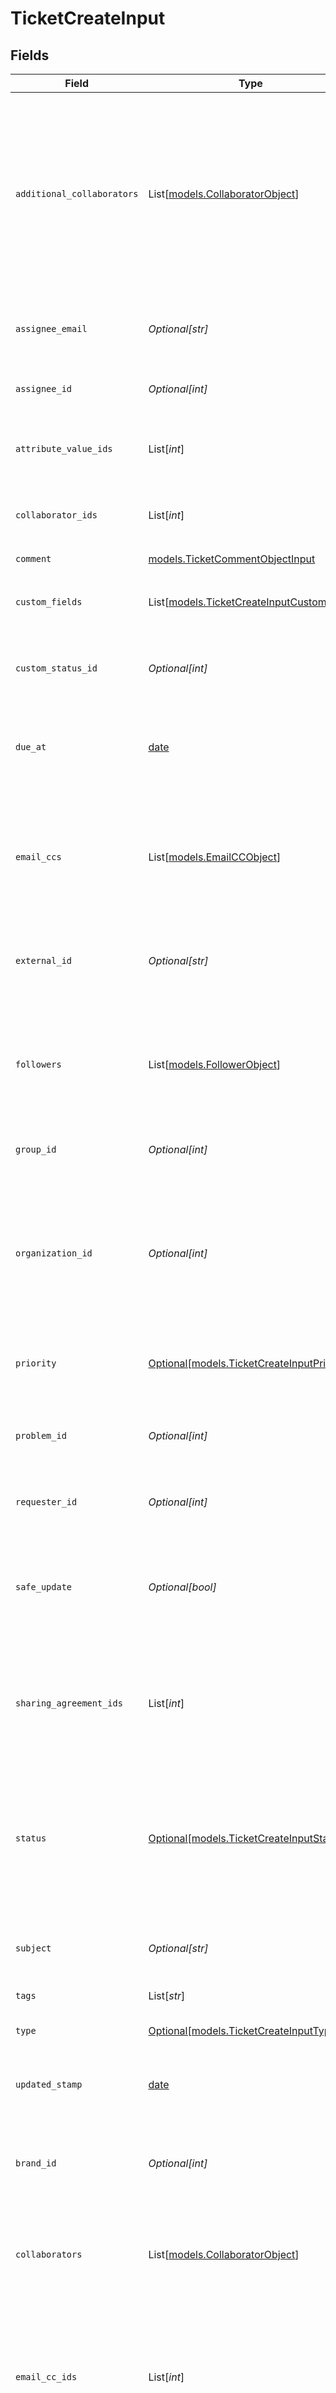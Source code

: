 # TicketCreateInput


## Fields

| Field                                                                                                                                                                                                                                            | Type                                                                                                                                                                                                                                             | Required                                                                                                                                                                                                                                         | Description                                                                                                                                                                                                                                      |
| ------------------------------------------------------------------------------------------------------------------------------------------------------------------------------------------------------------------------------------------------ | ------------------------------------------------------------------------------------------------------------------------------------------------------------------------------------------------------------------------------------------------ | ------------------------------------------------------------------------------------------------------------------------------------------------------------------------------------------------------------------------------------------------ | ------------------------------------------------------------------------------------------------------------------------------------------------------------------------------------------------------------------------------------------------ |
| `additional_collaborators`                                                                                                                                                                                                                       | List[[models.CollaboratorObject](../models/collaboratorobject.md)]                                                                                                                                                                               | :heavy_minus_sign:                                                                                                                                                                                                                               | An array of numeric IDs, emails, or objects containing name and email properties. See [Setting Collaborators](/api-reference/ticketing/tickets/tickets/#setting-collaborators). An email notification is sent to them when the ticket is updated |
| `assignee_email`                                                                                                                                                                                                                                 | *Optional[str]*                                                                                                                                                                                                                                  | :heavy_minus_sign:                                                                                                                                                                                                                               | The email address of the agent to assign the ticket to                                                                                                                                                                                           |
| `assignee_id`                                                                                                                                                                                                                                    | *Optional[int]*                                                                                                                                                                                                                                  | :heavy_minus_sign:                                                                                                                                                                                                                               | The agent currently assigned to the ticket                                                                                                                                                                                                       |
| `attribute_value_ids`                                                                                                                                                                                                                            | List[*int*]                                                                                                                                                                                                                                      | :heavy_minus_sign:                                                                                                                                                                                                                               | An array of the IDs of attribute values to be associated with the ticket                                                                                                                                                                         |
| `collaborator_ids`                                                                                                                                                                                                                               | List[*int*]                                                                                                                                                                                                                                      | :heavy_minus_sign:                                                                                                                                                                                                                               | The ids of users currently CC'ed on the ticket                                                                                                                                                                                                   |
| `comment`                                                                                                                                                                                                                                        | [models.TicketCommentObjectInput](../models/ticketcommentobjectinput.md)                                                                                                                                                                         | :heavy_check_mark:                                                                                                                                                                                                                               | N/A                                                                                                                                                                                                                                              |
| `custom_fields`                                                                                                                                                                                                                                  | List[[models.TicketCreateInputCustomField](../models/ticketcreateinputcustomfield.md)]                                                                                                                                                           | :heavy_minus_sign:                                                                                                                                                                                                                               | Custom fields for the ticket. See [Setting custom field values](/documentation/ticketing/managing-tickets/creating-and-updating-tickets#setting-custom-field-values)                                                                             |
| `custom_status_id`                                                                                                                                                                                                                               | *Optional[int]*                                                                                                                                                                                                                                  | :heavy_minus_sign:                                                                                                                                                                                                                               | The custom ticket status id of the ticket. See [custom ticket statuses](#custom-ticket-statuses)                                                                                                                                                 |
| `due_at`                                                                                                                                                                                                                                         | [date](https://docs.python.org/3/library/datetime.html#date-objects)                                                                                                                                                                             | :heavy_minus_sign:                                                                                                                                                                                                                               | If this is a ticket of type "task" it has a due date.  Due date format uses [ISO 8601](http://en.wikipedia.org/wiki/ISO_8601) format.                                                                                                            |
| `email_ccs`                                                                                                                                                                                                                                      | List[[models.EmailCCObject](../models/emailccobject.md)]                                                                                                                                                                                         | :heavy_minus_sign:                                                                                                                                                                                                                               | An array of objects that represent agent or end users email CCs to add or delete from the ticket. See [Setting email CCs](/documentation/ticketing/managing-tickets/creating-and-updating-tickets#setting-email-ccs)                             |
| `external_id`                                                                                                                                                                                                                                    | *Optional[str]*                                                                                                                                                                                                                                  | :heavy_minus_sign:                                                                                                                                                                                                                               | An id you can use to link Zendesk Support tickets to local records                                                                                                                                                                               |
| `followers`                                                                                                                                                                                                                                      | List[[models.FollowerObject](../models/followerobject.md)]                                                                                                                                                                                       | :heavy_minus_sign:                                                                                                                                                                                                                               | An array of objects that represent agent followers to add or delete from the ticket. See [Setting followers](/documentation/ticketing/managing-tickets/creating-and-updating-tickets#setting-followers)                                          |
| `group_id`                                                                                                                                                                                                                                       | *Optional[int]*                                                                                                                                                                                                                                  | :heavy_minus_sign:                                                                                                                                                                                                                               | The group this ticket is assigned to                                                                                                                                                                                                             |
| `organization_id`                                                                                                                                                                                                                                | *Optional[int]*                                                                                                                                                                                                                                  | :heavy_minus_sign:                                                                                                                                                                                                                               | The organization of the requester. You can only specify the ID of an organization associated with the requester. See [Organization Memberships](/api-reference/ticketing/organizations/organization_memberships/)                                |
| `priority`                                                                                                                                                                                                                                       | [Optional[models.TicketCreateInputPriority]](../models/ticketcreateinputpriority.md)                                                                                                                                                             | :heavy_minus_sign:                                                                                                                                                                                                                               | The urgency with which the ticket should be addressed.                                                                                                                                                                                           |
| `problem_id`                                                                                                                                                                                                                                     | *Optional[int]*                                                                                                                                                                                                                                  | :heavy_minus_sign:                                                                                                                                                                                                                               | For tickets of type "incident", the ID of the problem the incident is linked to                                                                                                                                                                  |
| `requester_id`                                                                                                                                                                                                                                   | *Optional[int]*                                                                                                                                                                                                                                  | :heavy_minus_sign:                                                                                                                                                                                                                               | The user who requested this ticket                                                                                                                                                                                                               |
| `safe_update`                                                                                                                                                                                                                                    | *Optional[bool]*                                                                                                                                                                                                                                 | :heavy_minus_sign:                                                                                                                                                                                                                               | Optional boolean. Prevents updates with outdated ticket data (`updated_stamp` property required when true)                                                                                                                                       |
| `sharing_agreement_ids`                                                                                                                                                                                                                          | List[*int*]                                                                                                                                                                                                                                      | :heavy_minus_sign:                                                                                                                                                                                                                               | An array of the numeric IDs of sharing agreements. Note that this replaces any existing agreements                                                                                                                                               |
| `status`                                                                                                                                                                                                                                         | [Optional[models.TicketCreateInputStatus]](../models/ticketcreateinputstatus.md)                                                                                                                                                                 | :heavy_minus_sign:                                                                                                                                                                                                                               | The state of the ticket.<br/><br/>If your account has activated custom ticket statuses, this is the ticket's<br/>status category. See [custom ticket statuses](#custom-ticket-statuses).<br/>                                                    |
| `subject`                                                                                                                                                                                                                                        | *Optional[str]*                                                                                                                                                                                                                                  | :heavy_minus_sign:                                                                                                                                                                                                                               | The value of the subject field for this ticket                                                                                                                                                                                                   |
| `tags`                                                                                                                                                                                                                                           | List[*str*]                                                                                                                                                                                                                                      | :heavy_minus_sign:                                                                                                                                                                                                                               | The array of tags applied to this ticket                                                                                                                                                                                                         |
| `type`                                                                                                                                                                                                                                           | [Optional[models.TicketCreateInputType]](../models/ticketcreateinputtype.md)                                                                                                                                                                     | :heavy_minus_sign:                                                                                                                                                                                                                               | The type of this ticket.                                                                                                                                                                                                                         |
| `updated_stamp`                                                                                                                                                                                                                                  | [date](https://docs.python.org/3/library/datetime.html#date-objects)                                                                                                                                                                             | :heavy_minus_sign:                                                                                                                                                                                                                               | Datetime of last update received from API. See the safe_update property                                                                                                                                                                          |
| `brand_id`                                                                                                                                                                                                                                       | *Optional[int]*                                                                                                                                                                                                                                  | :heavy_minus_sign:                                                                                                                                                                                                                               | Enterprise only. The id of the brand this ticket is associated with                                                                                                                                                                              |
| `collaborators`                                                                                                                                                                                                                                  | List[[models.CollaboratorObject](../models/collaboratorobject.md)]                                                                                                                                                                               | :heavy_minus_sign:                                                                                                                                                                                                                               | POST requests only. Users to add as cc's when creating a ticket. See [Setting Collaborators](/documentation/ticketing/managing-tickets/creating-and-updating-tickets#setting-collaborators)                                                      |
| `email_cc_ids`                                                                                                                                                                                                                                   | List[*int*]                                                                                                                                                                                                                                      | :heavy_minus_sign:                                                                                                                                                                                                                               | The ids of agents or end users currently CC'ed on the ticket. See [CCs and followers resources](https://support.zendesk.com/hc/en-us/articles/360020585233) in the Support Help Center                                                           |
| `follower_ids`                                                                                                                                                                                                                                   | List[*int*]                                                                                                                                                                                                                                      | :heavy_minus_sign:                                                                                                                                                                                                                               | The ids of agents currently following the ticket. See [CCs and followers resources](https://support.zendesk.com/hc/en-us/articles/360020585233)                                                                                                  |
| `macro_ids`                                                                                                                                                                                                                                      | List[*int*]                                                                                                                                                                                                                                      | :heavy_minus_sign:                                                                                                                                                                                                                               | POST requests only. List of macro IDs to be recorded in the ticket audit                                                                                                                                                                         |
| `raw_subject`                                                                                                                                                                                                                                    | *Optional[str]*                                                                                                                                                                                                                                  | :heavy_minus_sign:                                                                                                                                                                                                                               | The dynamic content placeholder, if present, or the "subject" value, if not. See [Dynamic Content Items](/api-reference/ticketing/ticket-management/dynamic_content/)<br/>                                                                       |
| `recipient`                                                                                                                                                                                                                                      | *Optional[str]*                                                                                                                                                                                                                                  | :heavy_minus_sign:                                                                                                                                                                                                                               | The original recipient e-mail address of the ticket                                                                                                                                                                                              |
| `submitter_id`                                                                                                                                                                                                                                   | *Optional[int]*                                                                                                                                                                                                                                  | :heavy_minus_sign:                                                                                                                                                                                                                               | The user who submitted the ticket. The submitter always becomes the author of the first comment on the ticket                                                                                                                                    |
| `ticket_form_id`                                                                                                                                                                                                                                 | *Optional[int]*                                                                                                                                                                                                                                  | :heavy_minus_sign:                                                                                                                                                                                                                               | Enterprise only. The id of the ticket form to render for the ticket                                                                                                                                                                              |
| `via_followup_source_id`                                                                                                                                                                                                                         | *Optional[int]*                                                                                                                                                                                                                                  | :heavy_minus_sign:                                                                                                                                                                                                                               | POST requests only. The id of a closed ticket when creating a follow-up ticket. See [Creating a follow-up ticket](/documentation/ticketing/managing-tickets/creating-and-updating-tickets#creating-a-follow-up-ticket)                           |